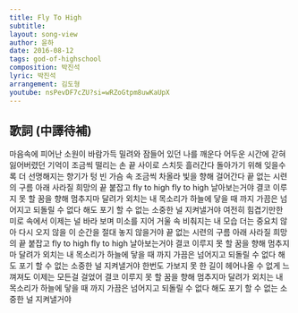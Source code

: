 ```yaml
---
title: Fly To High
subtitle:
layout: song-view
author: 윤하
date: 2016-08-12
tags: god-of-highschool
composition: 박진석
lyric: 박진석
arrangement: 김도형
youtube: nsPevDF7cZU?si=wRZoGtpm8uwKaUpX
---
```


## 歌詞 (中譯待補)

마음속에 피어난 소원이
바람가득 밀려와
잠들어 있던 나를 깨운다
어두운 시간에 갇혀
잃어버렸던 기억이
조금씩 떨리는 손 끝 사이로
스치듯 흘러간다
돌아가기 위해 잊을수록
더 선명해지는 향기가
텅 빈 가슴 속 조금씩 차올라
빛을 향해 걸어간다
끝 없는 시련의 구름 아래
사라질 희망의 끝 붙잡고
fly to high fly to high
날아보는거야
결코 이루지 못 할 꿈을 향해
멈추지마 달려가
외치는 내 목소리가
하늘에 닿을 때 까지
가끔은 넘어지고
되돌릴 수 없다 해도
포기 할 수 없는
소중한 널 지켜낼거야
여전히 힘겹기만한
미로 속에서
이제는 널 바라 보며
미소를 지어
거울 속 비춰지는 내 모습
더는 중요치 않아
다시 오지 않을 이 순간을
절대 놓지 않을거야
끝 없는 시련의 구름 아래
사라질 희망의 끝 붙잡고
fly to high fly to high
날아보는거야
결코 이루지 못 할 꿈을 향해
멈추지마 달려가
외치는 내 목소리가
하늘에 닿을 때 까지
가끔은 넘어지고
되돌릴 수 없다 해도
포기 할 수 없는
소중한 널 지켜낼거야
한번도 가보지 못 한 길이
헤어나올 수 없게 느껴져도
이제는 모든걸 걸었어
결코 이루지 못 할 꿈을 향해
멈추지마 달려가
외치는 내 목소리가
하늘에 닿을 때 까지
가끔은 넘어지고
되돌릴 수 없다 해도
포기 할 수 없는
소중한 널 지켜낼거야
